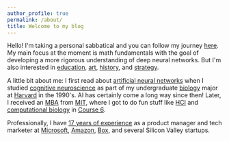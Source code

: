 ```yaml
---
author_profile: true
permalink: /about/
title: Welcome to my blog
---
```


Hello! I'm taking a personal sabbatical and you can follow my journey [here](/). My main focus at the moment is math fundamentals with the goal of developing a more rigorous understanding of deep neural networks. But I'm also interested in [education](/blog/2015/why-college/), [art](/tags/#art), [history](/tags/#civil-war), and [strategy](/blog/2017/arkit-changes-the-game/). 

A little bit about me: I first read about [artificial neural networks](https://mitpress.mit.edu/books/parallel-distributed-processing) when I  studied [cognitive neuroscience](https://psychology.fas.harvard.edu/research-themes/cognitive-neuroscience) as part of my undergraduate [biology](https://oeb.harvard.edu) major at [Harvard](https://www.harvard.edu) in the 1990's. AI has certainly come a long way since then! Later, I received an [MBA](http://mitsloan.mit.edu) from [MIT](http://web.mit.edu/), where I got to do fun stuff like [HCI](https://en.wikipedia.org/wiki/Human–computer_interaction) and [computational biology](http://csbi.mit.edu) in [Course 6](http://catalog.mit.edu/subjects/6/).

Professionally, I have [17 years of experience](https://www.linkedin.com/in/jeffhwang) as a product manager and tech marketer at [Microsoft](https://www.microsoft.com/), [Amazon](https://www.amazon.com/), [Box](https://www.box.com/home), and several Silicon Valley startups. 
